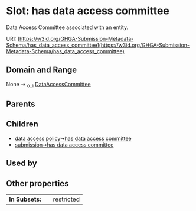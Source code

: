 
# Slot: has data access committee


Data Access Committee associated with an entity.

URI: [https://w3id.org/GHGA-Submission-Metadata-Schema/has_data_access_committee](https://w3id.org/GHGA-Submission-Metadata-Schema/has_data_access_committee)


## Domain and Range

None &#8594;  <sub>0..1</sub> [DataAccessCommittee](DataAccessCommittee.md)

## Parents


## Children

 *  [data access policy➞has data access committee](data_access_policy_has_data_access_committee.md)
 *  [submission➞has data access committee](submission_has_data_access_committee.md)

## Used by


## Other properties

|  |  |  |
| --- | --- | --- |
| **In Subsets:** | | restricted |

